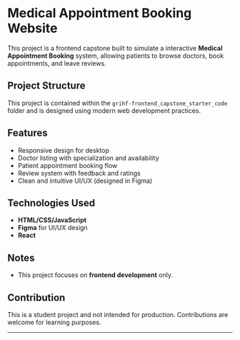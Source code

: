 # Medical Appointment Booking Website

This project is a frontend capstone built to simulate a interactive **Medical Appointment Booking** system, allowing patients to browse doctors, book appointments, and leave reviews.

## Project Structure
This project is contained within the `grihf-frontend_capstone_starter_code` folder and is designed using modern web development practices.

## Features
- Responsive design for desktop
- Doctor listing with specialization and availability
- Patient appointment booking flow
- Review system with feedback and ratings
- Clean and intuitive UI/UX (designed in Figma)

## Technologies Used
- **HTML/CSS/JavaScript**
- **Figma** for UI/UX design
- **React** 

## Notes
- This project focuses on **frontend development** only.

## Contribution
This is a student project and not intended for production. Contributions are welcome for learning purposes.

---

